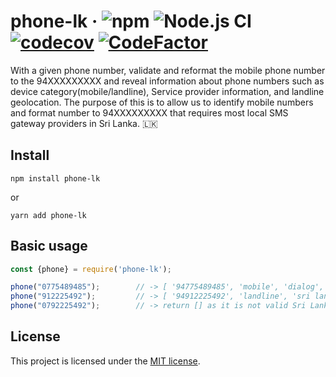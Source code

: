 # phone-lk &middot; ![npm](https://img.shields.io/npm/v/phone-lk) ![Node.js CI](https://github.com/kushanshamika/phone-lk/workflows/Node.js%20CI/badge.svg) [![codecov](https://codecov.io/gh/kushanshamika/phone-lk/branch/master/graph/badge.svg)](https://codecov.io/gh/kushanshamika/phone-lk) [![CodeFactor](https://www.codefactor.io/repository/github/kushanshamika/phone-lk/badge)](https://www.codefactor.io/repository/github/kushanshamika/phone-lk)

With a given phone number, validate and reformat the mobile phone number to the 94XXXXXXXXX and reveal information about phone numbers such as device category(mobile/landline), Service provider information, and landline geolocation. The purpose of this is to allow us to identify mobile numbers and format number to 94XXXXXXXXX that requires most local SMS gateway providers in Sri Lanka.  🇱🇰

## Install
```
npm install phone-lk
```

or

```
yarn add phone-lk
```

##  Basic usage

```js
const {phone} = require('phone-lk');

phone("0775489485");        // -> [ '94775489485', 'mobile', 'dialog', null ]
phone("912225492");         // -> [ '94912225492', 'landline', 'sri lanka telecom', 'galle' ]
phone("0792225492");        // -> return [] as it is not valid Sri Lanka phone number
```

## License

This project is licensed under the [MIT license](https://github.com/kushanshamika/phone-lk/blob/master/LICENSE).